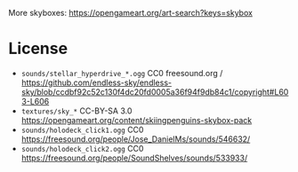 
More skyboxes: https://opengameart.org/art-search?keys=skybox

# License

* `sounds/stellar_hyperdrive_*.ogg` CC0 freesound.org / https://github.com/endless-sky/endless-sky/blob/ccdbf92c52c130f4dc20fd0005a36f94f9db84c1/copyright#L603-L606
* `textures/sky_*` CC-BY-SA 3.0 https://opengameart.org/content/skiingpenguins-skybox-pack
* `sounds/holodeck_click1.ogg` CC0 https://freesound.org/people/Jose_DanielMs/sounds/546632/
* `sounds/holodeck_click2.ogg` CC0 https://freesound.org/people/SoundShelves/sounds/533933/